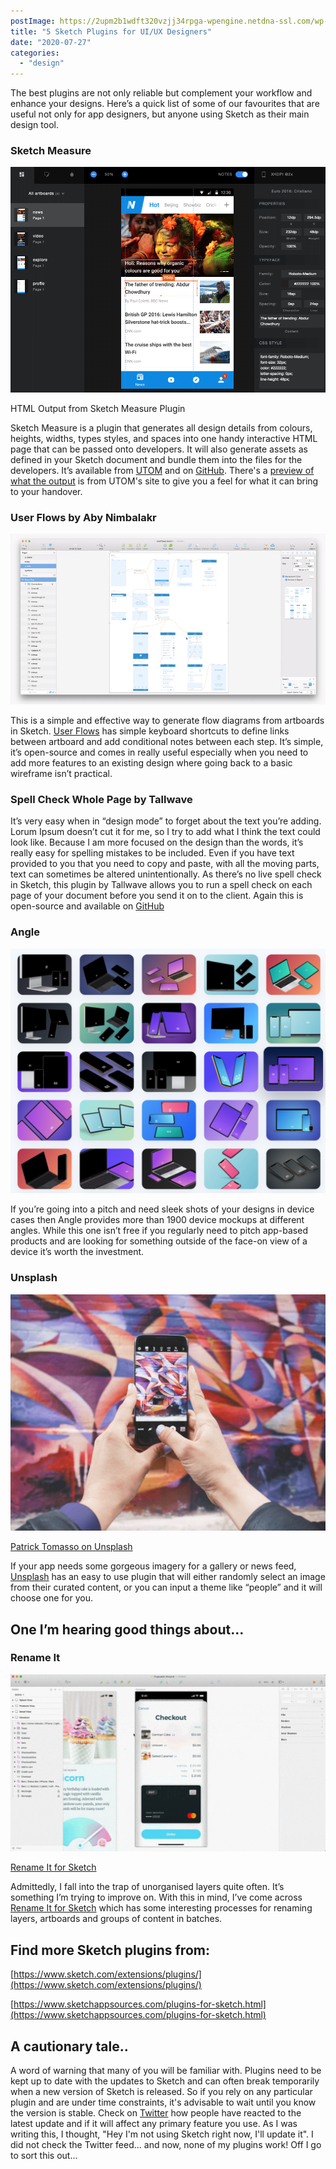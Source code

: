 ```yaml
---
postImage: https://2upm2b1wdft320vzjj34rpga-wpengine.netdna-ssl.com/wp-content/uploads/2020/07/cbe5e70a-3bb4-405c-887e-8e7b230bb45a.png.webp
title: "5 Sketch Plugins for UI/UX Designers"
date: "2020-07-27"
categories: 
  - "design"
---
```


The best plugins are not only reliable but complement your workflow and enhance your designs. Here’s a quick list of some of our favourites that are useful not only for app designers, but anyone using Sketch as their main design tool. 

### Sketch Measure

![Sketch Plugins. HTML Output from Sketch Measure Plugin](images/Screenshot-2020-07-02-12.53.28.png)

HTML Output from Sketch Measure Plugin

Sketch Measure is a plugin that generates all design details from colours, heights, widths, types styles, and spaces into one handy interactive HTML page that can be passed onto developers. It will also generate assets as defined in your Sketch document and bundle them into the files for the developers. It’s available from [UTOM](https://utom.design/measure.html) and on [GitHub](https://github.com/utom/sketch-measure). There's a [preview of what the output](https://utom.design/news/) is from UTOM's site to give you a feel for what it can bring to your handover.

### User Flows by Aby Nimbalakr

![Sketch Plugins.](images/Screenshot-2020-07-02-12.55.26.png)

This is a simple and effective way to generate flow diagrams from artboards in Sketch. [User Flows](https://abynim.github.io/UserFlows/) has simple keyboard shortcuts to define links between artboard and add conditional notes between each step. It’s simple, it’s open-source and comes in really useful especially when you need to add more features to an existing design where going back to a basic wireframe isn’t practical. 

### Spell Check Whole Page by Tallwave

It’s very easy when in “design mode” to forget about the text you’re adding. Lorum Ipsum doesn’t cut it for me, so I try to add what I think the text could look like. Because I am more focused on the design than the words, it’s really easy for spelling mistakes to be included. Even if you have text provided to you that you need to copy and paste, with all the moving parts, text can sometimes be altered unintentionally. As there’s no live spell check in Sketch, this plugin by Tallwave allows you to run a spell check on each page of your document before you send it on to the client. Again this is open-source and available on [GitHub](https://github.com/Tallwave/sketch-spellcheck-all-layers)

### Angle

![Sketch PluginsA selection of device templates from Angle](images/Screenshot-2020-07-02-13.08.56-1024x796.png)

If you’re going into a pitch and need sleek shots of your designs in device cases then Angle provides more than 1900 device mockups at different angles. While this one isn’t free if you regularly need to pitch app-based products and are looking for something outside of the face-on view of a device it’s worth the investment. 

### Unsplash

![Sketch Plugins](images/patrick-tomasso-KGcLJwIYiac-unsplash-1024x769.jpg)

[Patrick Tomasso on Unsplash](https://unsplash.com/photos/KGcLJwIYiac)

If your app needs some gorgeous imagery for a gallery or news feed, [Unsplash](https://unsplash.com) has an easy to use plugin that will either randomly select an image from their curated content, or you can input a theme like “people” and it will choose one for you. 

## One I’m hearing good things about...

### Rename It

![Sketch Plugins. Rename It for Sketch](images/hero_animation-633bdc580ca9e24cc49e6472e8511828-1024x576.gif)

[Rename It for Sketch](https://renameit.design/sketch/)

Admittedly, I fall into the trap of unorganised layers quite often. It’s something I’m trying to improve on. With this in mind, I’ve come across [Rename It for Sketch](https://renameit.design/sketch/) which has some interesting processes for renaming layers, artboards and groups of content in batches.

## Find more Sketch plugins from:

[https://www.sketch.com/extensions/plugins/](https://www.sketch.com/extensions/plugins/)

[https://www.sketchappsources.com/plugins-for-sketch.html](https://www.sketchappsources.com/plugins-for-sketch.html)

## A cautionary tale..

A word of warning that many of you will be familiar with. Plugins need to be kept up to date with the updates to Sketch and can often break temporarily when a new version of Sketch is released. So if you rely on any particular plugin and are under time constraints, it's advisable to wait until you know the version is stable. Check on [Twitter](https://twitter.com/sketch) how people have reacted to the latest update and if it will affect any primary feature you use. As I was writing this, I thought, "Hey I'm not using Sketch right now, I'll update it". I did not check the Twitter feed... and now, none of my plugins work! Off I go to sort this out...
